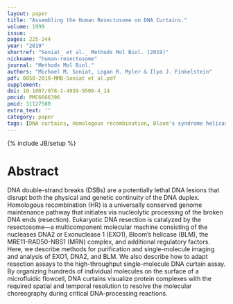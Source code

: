 ```yaml
---
layout: paper
title: "Assembling the Human Resectosome on DNA Curtains."
volume: 1999
issue:
pages: 225-244
year: "2019"
shortref: "Soniat_ et al._ Methods Mol Biol. (2019)"
nickname: "human-resectosome"
journal: "Methods Mol Biol."
authors: "Michael M. Soniat, Logan R. Myler & Ilya J. Finkelstein"
pdf: 0050-2019-MMB-Soniat et al.pdf
supplement:
doi: 10.1007/978-1-4939-9500-4_14
pmcid: PMC6666396 
pmid: 31127580 
extra_text: ''
category: paper
tags: [DNA curtains, Homologous recombination, Bloom's syndrome helicase(BLM), DNA nuclease (DNA2), Exonuclease 1 (EXO1)]
---
```

{% include JB/setup %}

# Abstract

DNA double-strand breaks (DSBs) are a potentially lethal DNA lesions that disrupt both the physical and genetic continuity of the DNA duplex. Homologous recombination (HR) is a universally conserved genome maintenance pathway that initiates via nucleolytic processing of the broken DNA ends (resection). Eukaryotic DNA resection is catalyzed by the resectosome—a multicomponent molecular machine consisting of the nucleases DNA2 or Exonuclease 1 (EXO1), Bloom’s helicase (BLM), the MRE11-RAD50-NBS1 (MRN) complex, and additional regulatory factors. Here, we describe methods for purification and single-molecule imaging and analysis of EXO1, DNA2, and BLM. We also describe how to adapt resection assays to the high-throughput single-molecule DNA curtain assay. By organizing hundreds of individual molecules on the surface of a microfluidic flowcell, DNA curtains visualize protein complexes with the required spatial and temporal resolution to resolve the molecular choreography during critical DNA-processing reactions.
